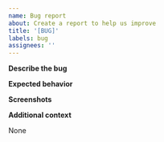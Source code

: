 ```yaml
---
name: Bug report
about: Create a report to help us improve
title: '[BUG]'
labels: bug
assignees: ''
---
```


**Describe the bug**

<!-- A clear and concise description of what the bug is. -->

**Expected behavior**

<!-- A clear and concise description of what you expected to happen. -->

**Screenshots**

<!-- If applicable, add screenshots to help explain your problem. -->

**Additional context**

None
